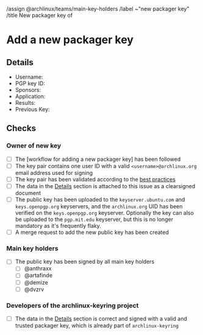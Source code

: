 <!--
This template is used when a new packager PGP public key needs to be added to the distribution's keyring.
It is either used by the sponsor of a new packager or by an existing packager when adding a new key for themself.

NOTE: All comment sections with a MODIFY note need to be edited.
      All checkboxes in the "Checks" section labeled as "Owner of new key" need to be checked by the owner of the new key or by a sponsor of a new packager.
-->

/assign @archlinux/teams/main-key-holders
/label ~"new packager key"
/title New packager key of <!-- MODIFY: Add new packager key holder's username -->

<!-- Please do not remove the above quick actions, which automatically label the issue and assign relevant users. -->

# Add a new packager key

## Details

- Username: <!-- MODIFY: Add the @-prefixed username -->
- PGP key ID: <!-- MODIFY: Add the output of `gpg --keyid-format long --list-key <MY UID> | sed -n '2p' | tr -d ' '` here -->
- Sponsors: <!-- MODIFY: Add the @-prefixed usernames of the sponsors -->
- Application: <!-- MODIFY: Add link to application, if this is the key of a new packager, else remove -->
- Results: <!-- MODIFY: Add link to results of application, if this is the key of a new packager, else remove -->
- Previous Key: <!-- MODIFY: Add the output of `gpg --keyid-format long --list-key <MY PREVIOUS ID> | sed -n '2p' | tr -d ' '` here if another packager key exists already, else remove -->

<!--
MODIFY: Attach the above information of the details section as a clearsigned document (see https://www.gnupg.org/gph/en/manual/x135.html) to this ticket.
If a previous (valid and trusted) packager key of the user exists, it needs to be used for clearsigning the document.
If the key of a new packager is added, one of their sponsors needs to clearsign the details section.

* Select the above text, copy/paste it into a file (e.g. `details.txt`).
* Make sure to sign with the root certificate of the packager key (not any of the subkeys!): `gpg --armor --default-key <fingerprint_of_root>! --clearsign details.txt`
* Upload `details.txt` as attachment to this ticket.
-->

## Checks

### Owner of new key

- [ ] The [workflow for adding a new packager key] has been followed
- [ ] The key pair contains one user ID with a valid `<username>@archlinux.org` email address used for signing
- [ ] The key pair has been validated according to the [best practices]
- [ ] The data in the [Details] section is attached to this issue as a clearsigned document
- [ ] The public key has been uploaded to the `keyserver.ubuntu.com` and `keys.openpgp.org` keyservers, and the `archlinux.org` UID has been verified on the `keys.openpgp.org` keyserver.
      Optionally the key can also be uploaded to the `pgp.mit.edu` keyserver, but this is no longer mandatory as it's frequently flaky.
- [ ] A merge request to add the new public key has been created

### Main key holders

- [ ] The public key has been signed by all main key holders
  - [ ] @anthraxx
  - [ ] @artafinde
  - [ ] @demize
  - [ ] @dvzrv

### Developers of the archlinux-keyring project
- [ ] The data in the [Details] section is correct and signed with a valid and trusted packager key, which is already part of `archlinux-keyring`

[workflow for adding a new main key]: https://gitlab.archlinux.org/archlinux/archlinux-keyring/-/wikis/workflows/add-a-new-main-key
[best practices]: https://gitlab.archlinux.org/archlinux/archlinux-keyring/-/wikis/best-practices#validating-a-key-pair
[Details]: #details
[verified as working]: https://gitlab.archlinux.org/archlinux/archlinux-keyring/-/wikis/workflows/verify-a-revocation-certificate
